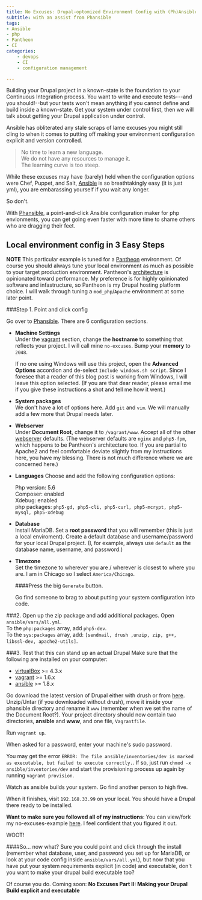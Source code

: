 ```yaml
---
title: No Excuses: Drupal-optomized Environment Config with (Ph)Ansible
subtitle: with an assist from Phansible
tags:
- Ansible
- php
- Pantheon
- CI
categories:
    - devops
    - CI
    - configuration management

---
```


Building your Drupal project in a known-state is the foundation to your Continuous Integration process.  You want to write and execute tests---and you should!--but your tests won't mean anything if you cannot define and build inside a known-state. Get your system under control first, then we will talk about getting your Drupal application under control.

Ansible has obliterated any stale scraps of lame excuses you might still cling to when it comes to putting off making your environment configuration explicit and version controlled.

> No time to learn a new language.  
> We do not have any resources to manage it.  
> The learning curve is too steep.  

While these excuses may have (barely) held when the configuration options were Chef, Puppet, and Salt, [Ansible](http://www.ansible.com/home) is so breathtakingly easy (it is just yml), you are embarassing yourself if you wait any longer.

So don't.

With [Phansible](http://phansible.com/), a point-and-click Ansible configuration maker for php envionments, you can get going even faster with more time to shame others who are dragging their feet.

## Local environment config in 3 Easy Steps

**NOTE** This particular example is tuned for a [Pantheon](https://pantheon.io/) environment. Of course you should always tune your local environment as much as possible to your target production environment. Pantheon's [architecture](https://pantheon.io/platform/our-architecture) is opinionated toward performance. My preference is for highly opinionated software and infastructure, so Pantheon is my Drupal hosting platform choice. I will walk through tuning a `mod_php`/`Apache` environment at some later point.

###Step 1. Point and click config

Go over to [Phansible](http://phansible.com/). There are 6 configuration sections.

* **Machine Settings**  
    Under the [vagrant](http://phansible.com/#section-vagrant) section, change the **hostname** to something that reflects your project. I will call mine `no-excuses`. Bump your **memory** to `2048`.

    If no one using Windows will use this project, open the **Advanced Options** accordion and de-select `Include windows.sh script`. Since I foresee that a reader of this blog post is working from Windows, I will leave this option selected. (If you are that dear reader, please email me if you give these instructions a shot and tell me how it went.)

* **System packages**  
    We don't have a lot of options here. Add `git` and `vim`. We will manually add a few more that Drupal needs later.

* **Webserver**  
    Under **Document Root**, change it to `/vagrant/www`. Accept all of the other [webserver](http://phansible.com/#section-webserver) defaults. (The webserver defaults are `nginx` and `php5-fpm`, which happens to be Pantheon's architecture too. If you are partial to Apache2 and feel comfortable deviate slightly from my instructions here, you have my blessing. There is not much difference where we are concerned here.)

* **Languages**
    Choose and add the following configuration options:

    Php version: 5.6  
    Composer: enabled  
    Xdebug: enabled  
    php packages: `php5-gd, php5-cli, php5-curl, php5-mcrypt, php5-mysql, php5-xdebug`

* **Database**  
    Install MariaDB. Set a **root password** that you will remember (this is just a local enviroment). Create a default database and username/password for your local Drupal project. (I, for example, always use `default` as the database name, username, and password.)

* **Timezone**  
    Set the timezone to wherever you are / wherever is closest to where you are. I am in Chicago so I select `America/Chicago`.

    ####Press the big `Generate` button.

    Go find someone to brag to about putting your system configuration into code.

###2. Open up the zip package and add additional packages.
Open `ansible/vars/all.yml`.  
To the `php:packages` array, add `php5-dev`.  
To the `sys:packages` array, add:  `[sendmail, drush ,unzip, zip, g++, libssl-dev, apache2-utils]`.  


###3. Test that this can stand up an actual Drupal
Make sure that the following are installed on your computer:

* [virtualBox](https://www.virtualbox.org/wiki/Downloads) >= 4.3.x
* [vagrant](http://downloads.vagrantup.com/) >= 1.6.x
* [ansible](http://docs.ansible.com/ansible/intro_installation.html#installing-the-control-machine) >= 1.8.x

Go download the latest version of Drupal either with drush or from [here](https://www.drupal.org/project/drupal). Unzip/Untar (if you downloaded without drush), move it inside your phansible directory and rename it `www` (remember when we set the name of the Document Root?). Your project directory should now contain two directories, **ansible** and **www**, and one file, `Vagrantfile`.

Run `vagrant up`.

When asked for a password, enter your machine's sudo password.

You may get the error `ERROR: The file ansible/inventories/dev is marked as executable, but failed to execute correctly.`. If so, just run `chmod -x ansible/inventories/dev` and start the provisioning process up again by running `vagrant provision`.

Watch as ansible builds your system. Go find another person to high five.

When it finishes, visit `192.168.33.99` on your local. You should have a Drupal there ready to be installed.

**Want to make sure you followed all of my instructions**: You can view/fork my no-excuses-example [here](https://github.com/craychee/no-excuses-drupal). I feel confident that you figured it out.

WOOT!

####So... now what?
Sure you could point and click through the install (remember what database, user, and password you set up for MariaDB, or look at your code config inside `ansible/vars/all.yml`), but now that you have put your system requirements explicit (in code) and executable, don't you want to make your drupal build executable too?

Of course you do. Coming soon: **No Excuses Part II: Making your Drupal Build explicit and executable**
